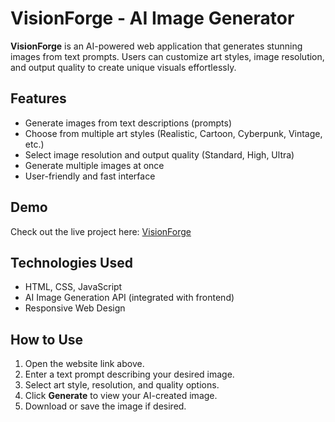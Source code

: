 # VisionForge - AI Image Generator

**VisionForge** is an AI-powered web application that generates stunning images from text prompts. Users can customize art styles, image resolution, and output quality to create unique visuals effortlessly.

## Features
- Generate images from text descriptions (prompts)
- Choose from multiple art styles (Realistic, Cartoon, Cyberpunk, Vintage, etc.)
- Select image resolution and output quality (Standard, High, Ultra)
- Generate multiple images at once
- User-friendly and fast interface

## Demo
Check out the live project here: [VisionForge](https://anuragpurohit6353.github.io/VisionForge/)

## Technologies Used
- HTML, CSS, JavaScript
- AI Image Generation API (integrated with frontend)
- Responsive Web Design

## How to Use
1. Open the website link above.
2. Enter a text prompt describing your desired image.
3. Select art style, resolution, and quality options.
4. Click **Generate** to view your AI-created image.
5. Download or save the image if desired.
